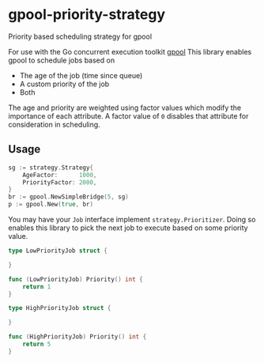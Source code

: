 # gpool-priority-strategy
Priority based scheduling strategy for gpool

For use with the Go concurrent execution toolkit [gpool](https://github.com/relvacode/gpool)
This library enables gpool to schedule jobs based on

  - The age of the job (time since queue)
  - A custom priority of the job
  - Both

The age and priority are weighted using factor values which modify the importance of each attribute.
A factor value of `0` disables that attribute for consideration in scheduling.

## Usage

```go
sg := strategy.Strategy{
    AgeFactor:      1000,
    PriorityFactor: 2000,
}
br := gpool.NewSimpleBridge(5, sg)
p := gpool.New(true, br)
```

You may have your `Job` interface implement `strategy.Prioritizer`. Doing so enables this library to pick the next job to execute based on some priority value.

```go
type LowPriorityJob struct {

}

func (LowPriorityJob) Priority() int {
    return 1
}

type HighPriorityJob struct {

}

func (HighPriorityJob) Priority() int {
    return 5
}
```